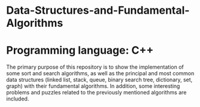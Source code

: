 # Data-Structures-and-Fundamental-Algorithms
# Programming language: C++
The primary purpose of this repository is to show the implementation of some sort and search algorithms, as well as the principal and most common
data structures (linked list, stack, queue, binary search tree, dictionary, set, graph) with their fundamental algorithms. In addition, some 
interesting problems and puzzles related to the previously mentioned algorithms are included.  
